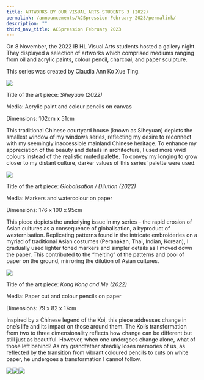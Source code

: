 ```yaml
---
title: ARTWORKS BY OUR VISUAL ARTS STUDENTS 3 (2022)
permalink: /announcements/ACSpression-February-2023/permalink/
description: ""
third_nav_title: ACSpression February 2023
---
```

On 8 November, the 2022 IB HL Visual Arts students hosted a gallery night. They displayed a selection of artworks which comprised mediums ranging from oil and acrylic paints, colour pencil, charcoal, and paper sculpture.

This series was created by Claudia Ann Ko Xue Ting.

![](/images/ACSpression/Picture3-1-502x1024.jpg)

Title of the art piece: _Siheyuan (2022)_

Media: Acrylic paint and colour pencils on canvas

Dimensions: 102cm x 51cm

This traditional Chinese courtyard house (known as Siheyuan) depicts the smallest window of my windows series, reflecting my desire to reconnect with my seemingly inaccessible mainland Chinese heritage. To enhance my appreciation of the beauty and details in architecture, I used more vivid colours instead of the realistic muted palette. To convey my longing to grow closer to my distant culture, darker values of this series’ palette were used.

![](/images/ACSpression/Picture4-1-718x1024.jpg)

Title of the art piece: _Globalisation / Dilution (2022)_

Media: Markers and watercolour on paper

Dimensions: 176 x 100 x 95cm

This piece depicts the underlying issue in my series – the rapid erosion of Asian cultures as a consequence of globalisation, a byproduct of westernisation. Replicating patterns found in the intricate embroideries on a myriad of traditional Asian costumes (Peranakan, Thai, Indian, Korean), I gradually used lighter toned markers and simpler details as I moved down the paper. This contributed to the “melting” of the patterns and pool of paper on the ground, mirroring the dilution of Asian cultures.

![](/images/ACSpression/Picture5-683x1024.jpg)

Title of the art piece: _Kong Kong and Me (2022)_

Media: Paper cut and colour pencils on paper

Dimensions: 79 x 82 x 17cm

Inspired by a Chinese legend of the Koi, this piece addresses change in one’s life and its impact on those around them. The Koi’s transformation from two to three dimensionality reflects how change can be different but still just as beautiful. However, when one undergoes change alone, what of those left behind? As my grandfather steadily loses memories of us, as reflected by the transition from vibrant coloured pencils to cuts on white paper, he undergoes a transformation I cannot follow.

![](/images/ACSpression/Picture6-1024x423.jpg)![](/images/ACSpression/Picture7-1024x463.jpg)![](/images/ACSpression/Picture8-1024x639.jpg)